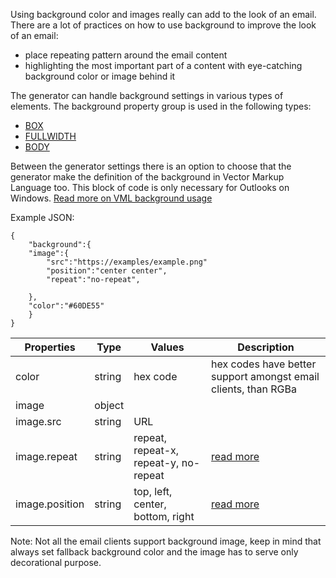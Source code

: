 Using background color and images really can add to the look of an email. There are a lot of practices on how to use background to improve the look of an email:
- place repeating pattern around the email content
- highlighting the most important part of a content with eye-catching background color or image behind it

The generator can handle background settings in various types of elements. The background property group is used in the following types:
 - [BOX](../elements/box.md)
 - [FULLWIDTH](../elements/fullwidth.md)
 - [BODY](../elements/body.md)
 
Between the generator settings there is an option to choose that the generator make the definition of the background in Vector Markup Language too. This block of code is only necessary for Outlooks on Windows.
[Read more on VML background usage](../generator-settings/VMLbackground.md)

Example JSON:
```
{
    "background":{
    "image":{
        "src":"https://examples/example.png"
        "position":"center center",
        "repeat":"no-repeat",

    },
    "color":"#60DE55"
    }
}
```
| Properties | Type | Values | Description |
| --- | --- | --- | ---
| color | string  | hex code | hex codes have better support amongst email clients, than RGBa |
| image | object |  |  |
| image.src | string | URL |  |
| image.repeat | string | repeat, repeat-x, repeat-y, no-repeat | [read more](https://developer.mozilla.org/en-US/docs/Web/CSS/background-repeat) |
| image.position | string | top, left, center, bottom, right | [read more](https://developer.mozilla.org/en-US/docs/Web/CSS/background-position)|


 Note: Not all the email clients support background image, keep in mind that always set fallback background color and the image has to serve only decorational purpose.  